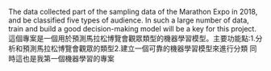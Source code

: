The data collected part of the sampling data of the Marathon Expo in 2018, and be classified five types of audience. 
In such a large number of data, train and build a good decision-making model will be a key for this project.
這個專案是一個用於預測馬拉松博覽會觀眾類型的機器學習模型。主要功能點:1.分析和預測馬拉松博覽會觀眾的類型2.建立一個可靠的機器學習模型來進行分類
同時這也是我第一個機器學習的專案
